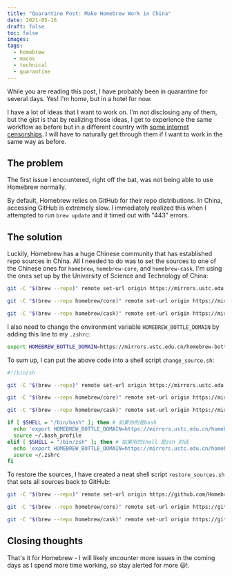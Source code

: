 ```yaml
---
title: "Quarantine Post: Make Homebrew Work in China"
date: 2021-05-16
draft: false
toc: false
images:
tags:
  - homebrew
  - macos
  - technical
  - quarantine
---
```


While you are reading this post, I have probably been in quarantine for several days. Yes! I'm home, but in a hotel for now.

I have a lot of ideas that I want to work on. I'm not disclosing any of them, but the gist is that by realizing those ideas, I get to experience the same workflow as before but in a different country with [some internet censorships](https://en.m.wikipedia.org/wiki/Great_Firewall). I will have to naturally get through them if I want to work in the same way as before.

## The problem

The first issue I encountered, right off the bat, was not being able to use Homebrew normally.

By default, Homebrew relies on GitHub for their repo distributions. In China, accessing GitHub is extremely slow. I immediately realized this when I attempted to run `brew update` and it timed out with "443" errors.

## The solution

Luckily, Homebrew has a huge Chinese community that has established repo sources in China. All I needed to do was to set the sources to one of the Chinese ones for `homebrew`, `homebrew-core`, and `homebrew-cask`. I'm using the ones set up by the University of Science and Technology of China:

```bash
git -C "$(brew --repo)" remote set-url origin https://mirrors.ustc.edu.cn/brew.git

git -C "$(brew --repo homebrew/core)" remote set-url origin https://mirrors.ustc.edu.cn/homebrew-core.git

git -C "$(brew --repo homebrew/cask)" remote set-url origin https://mirrors.ustc.edu.cn/homebrew-cask.git

```

I also need to change the environment variable `HOMEBREW_BOTTLE_DOMAIN` by adding this line to my `.zshrc`:

```bash
export HOMEBREW_BOTTLE_DOMAIN=https://mirrors.ustc.edu.cn/homebrew-bottles/
```

To sum up, I can put the above code into a shell script `change_source.sh`:

```bash
#!/bin/sh

git -C "$(brew --repo)" remote set-url origin https://mirrors.ustc.edu.cn/brew.git

git -C "$(brew --repo homebrew/core)" remote set-url origin https://mirrors.ustc.edu.cn/homebrew-core.git

git -C "$(brew --repo homebrew/cask)" remote set-url origin https://mirrors.ustc.edu.cn/homebrew-cask.git

if [ $SHELL = "/bin/bash" ]; then # 如果你的是bash
  echo 'export HOMEBREW_BOTTLE_DOMAIN=https://mirrors.ustc.edu.cn/homebrew-bottles/' >>~/.bash_profile
  source ~/.bash_profile
elif [ $SHELL = "/bin/zsh" ]; then # 如果用的shell 是zsh 的话
  echo 'export HOMEBREW_BOTTLE_DOMAIN=https://mirrors.ustc.edu.cn/homebrew-bottles/' >>~/.zshrc
  source ~/.zshrc
fi
```

To restore the sources, I have created a neat shell script `restore_sources.sh` that sets all sources back to GitHub:

```bash
git -C "$(brew --repo)" remote set-url origin https://github.com/Homebrew/brew.git

git -C "$(brew --repo homebrew/core)" remote set-url origin https://github.com/Homebrew/homebrew-core.git

git -C "$(brew --repo homebrew/cask)" remote set-url origin https://github.com/Homebrew/homebrew-cask.git
```

## Closing thoughts

That's it for Homebrew - I will likely encounter more issues in the coming days as I spend more time working, so stay alerted for more :smiley:!.
